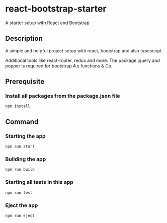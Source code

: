 # react-bootstrap-starter

A starter setup with React and Bootstrap

## Description

A simple and helpful project setup with react, bootstrap and also typescript.

Additional tools like react-router, redux and more.
The package jquery and popper is required for bootstrap 4.x functions & Co.

## Prerequisite

### Install all packages from the package.json file

```
npm install
```

## Command

### Starting the app

```
npm run start
```

### Building the app

```
npm run build
```

### Starting all tests in this app

```
npm run test
```

### Eject the app

```
npm run eject
```